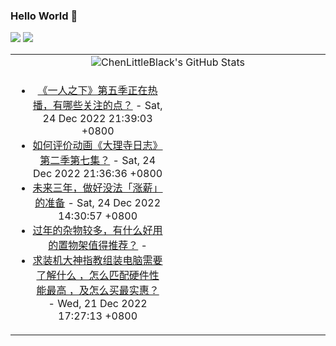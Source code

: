 ### Hello World 👋

[![](https://img.shields.io/badge/@ChenLittleBlack-1a6c81?style=flat&logo=java&logoColor=1a6c81&label=Java&colorA=ffffff)](https://www.java.com/)
[![](https://img.shields.io/badge/@ChenLittleBlack-41b883?style=flat&logo=vuedotjs&logoColor=41b883&label=Vue&colorA=ffffff)](https://cn.vuejs.org/)

<table>
<tr>
<td colspan="2" style="text-align: center;">
<img alt="ChenLittleBlack's GitHub Stats" src="https://github-readme-stats.vercel.app/api?username=ChenLittleBlack&show_icons=true&icon_color=CE1D2D&text_color=718096&bg_color=ffffff&hide_title=true" />
</td>
</tr>
<tr>
<td align="center" valign="middle">

<!-- START_SECTION:blog -->
* <a href='http://www.zhihu.com/question/574113171/answer/2813628130?utm_campaign=rss&utm_medium=rss&utm_source=rss&utm_content=title' target='_blank'>《一人之下》第五季正在热播，有哪些关注的点？</a> - Sat, 24 Dec 2022 21:39:03 +0800
* <a href='http://www.zhihu.com/question/574344418/answer/2814460549?utm_campaign=rss&utm_medium=rss&utm_source=rss&utm_content=title' target='_blank'>如何评价动画《大理寺日志》第二季第七集？</a> - Sat, 24 Dec 2022 21:36:36 +0800
* <a href='http://zhuanlan.zhihu.com/p/593193433?utm_campaign=rss&utm_medium=rss&utm_source=rss&utm_content=title' target='_blank'>未来三年，做好没法「涨薪」的准备</a> - Sat, 24 Dec 2022 14:30:57 +0800
* <a href='http://www.zhihu.com/question/572504451/answer/2810333751?utm_campaign=rss&utm_medium=rss&utm_source=rss&utm_content=title' target='_blank'>过年的杂物较多，有什么好用的置物架值得推荐？</a> - 
* <a href='http://www.zhihu.com/question/484397242/answer/2803590928?utm_campaign=rss&utm_medium=rss&utm_source=rss&utm_content=title' target='_blank'>求装机大神指教组装电脑需要了解什么 ，怎么匹配硬件性能最高 ，及怎么买最实惠？</a> - Wed, 21 Dec 2022 17:27:13 +0800
<!-- END_SECTION:blog -->

</td>
<td valign="middle" width="50%">

<!-- START_SECTION:douban -->

<!-- END_SECTION:douban -->

</td>
</tr>
</table>
